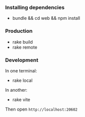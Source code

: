 ### Installing dependencies

- bundle && cd web && npm install

### Production

- rake build
- rake remote

### Development

In one terminal:

- rake local

In another:

- rake vite

Then open `http://localhost:20602`
